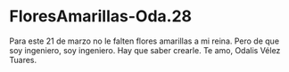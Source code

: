 # FloresAmarillas-Oda.28
Para este 21 de marzo no le falten flores amarillas a mi reina. Pero de que soy ingeniero, soy ingeniero. Hay que saber crearle. Te amo, Odalis Vélez Tuares.
